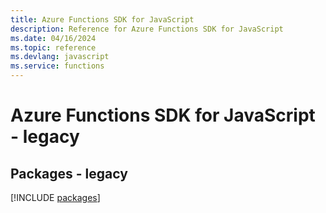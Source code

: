 ```yaml
---
title: Azure Functions SDK for JavaScript
description: Reference for Azure Functions SDK for JavaScript
ms.date: 04/16/2024
ms.topic: reference
ms.devlang: javascript
ms.service: functions
---
```

# Azure Functions SDK for JavaScript - legacy
## Packages - legacy
[!INCLUDE [packages](functions-index.md)]